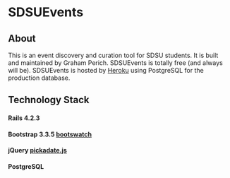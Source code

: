 # SDSUEvents
## About
This is an event discovery and curation tool for SDSU students. It is built and maintained by Graham Perich. SDSUEvents is totally free (and always will be). SDSUEvents is hosted by [Heroku](www.heroku.com) using PostgreSQL for the production database.
## Technology Stack
#### Rails 4.2.3
#### Bootstrap 3.3.5 [bootswatch](https://bootswatch.com/)
#### jQuery [pickadate.js](http://amsul.ca/pickadate.js/)
#### PostgreSQL
